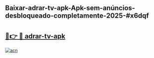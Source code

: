 ## Baixar-adrar-tv-apk-Apk-sem-anúncios-desbloqueado-completamente-2025-#x6dqf

# <h2><a href="https://ainizakaria.my?title=adrar-tv-apk&ref=20M">🔗👉 🔴 adrar-tv-apk</a></h2>

[![acn](https://github.com/user-attachments/assets/0f9c940e-d8b0-45ae-aac7-cd30a18b3e1c)](https://ainizakaria.my?title=adrar-tv-apk&ref=20M)

